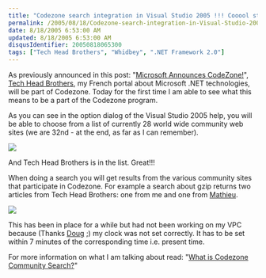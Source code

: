 ```yaml
---
title: "Codezone search integration in Visual Studio 2005 !!! Cooool stuf :-)"
permalink: /2005/08/18/Codezone-search-integration-in-Visual-Studio-2005-!!!-Cooool-stuf-)/
date: 8/18/2005 6:53:00 AM
updated: 8/18/2005 6:53:00 AM
disqusIdentifier: 20050818065300
tags: ["Tech Head Brothers", "Whidbey", ".NET Framework 2.0"]
---
```

As previously announced in this post: "[Microsoft Announces CodeZone!](http://weblogs.asp.net/lkempe/archive/2005/03/29/396184.aspx)", [Tech Head Brothers](http://www.techheadbrothers.com), my French portal about Microsoft .NET technologies, will be part of Codezone. Today for the first time I am able to see what this means to be a part of the Codezone program.
<!-- more -->

As you can see in the option dialog of the Visual Studio 2005 help, you will be able to choose from a list of currently 28 world wide community web sites (we are 32nd - at the end, as far as I can remember).

![](http://membres.lycos.fr/lkempe//thbcodezone1.jpg)

And Tech Head Brothers is in the list. Great!!!

When doing a search you will get results from the various community sites that participate in Codezone. For example a search about gzip returns two articles from Tech Head Brothers: one from me and one from [Mathieu](http://myaustraliantrip.blogspot.com/).

![](http://membres.lycos.fr/lkempe//thbcodezone2.jpg)

This has been in place for a while but had not been working on my VPC because (Thanks [Doug](http://www.dotnetjunkies.com/weblog/dougseven/) ;) my clock was not set correctly. It has to be set within 7 minutes of the corresponding time i.e. present time.

For more information on what I am talking about read: "[What is Codezone Community Search?](http://markitup.com/Posts/Post.aspx?postId=611bc7a7-cd07-4dd8-a058-14ad1884538b)"
